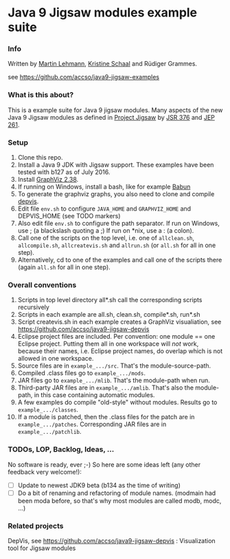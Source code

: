 ﻿# Java 9 Jigsaw modules example suite

### Info
Written by [Martin Lehmann](https://github.com/MartinLehmann1971), [Kristine Schaal](https://github.com/kristines) and Rüdiger Grammes.

see https://github.com/accso/java9-jigsaw-examples

### What is this about?
This is a example suite for Java 9 jigsaw modules. Many aspects of the new Java 9 Jigsaw modules as defined in 
[Project Jigsaw](http://openjdk.java.net/projects/jigsaw/) by [JSR 376](https://www.jcp.org/en/jsr/detail?id=376) and [JEP 261](http://openjdk.java.net/jeps/261). 

### Setup
1. Clone this repo.
2. Install a Java 9 JDK with Jigsaw support. These examples have been tested with b127 as of July 2016.
3. Install [GraphViz 2.38](http://www.graphviz.org/).
4. If running on Windows, install a bash, like for example [Babun](https://babun.github.io/)
5. To generate the graphviz graphs, you also need to clone and compile [depvis](https://github.com/accso/java9-jigsaw-depvis).
6. Edit file `env.sh` to configure `JAVA_HOME` and `GRAPHVIZ_HOME` and DEPVIS_HOME (see TODO markers)
7. Also edit file `env.sh` to configure the path separator. If run on Windows, use \; (a blackslash quoting a ;)
   If run on *nix, use a : (a colon).
8. Call one of the scripts on the top level, i.e. one of 
   `allclean.sh`, `allcompile.sh`, `allcreatevis.sh` and `allrun.sh` (or `all.sh` for all in one step).
9. Alternatively, cd to one of the examples and call one of the scripts there (again `all.sh` for all in one step).

### Overall conventions
1. Scripts in top level directory all*.sh call the corresponding scripts recursively
2. Scripts in each example are all.sh, clean.sh, compile*.sh, run*.sh
3. Script createvis.sh in each example creates a GraphViz visualiation, see https://github.com/accso/java9-jigsaw-depvis
4. Eclipse project files are included. Per convention: one module == one Eclipse project. 
   Putting them all in one workspace will _not_ work, because their names, i.e. Eclipse project names, do overlap which is not allowed in one workspace.
5. Source files are in `example_.../src`. That's the module-source-path.
6. Compiled .class files go to `example_.../mods`. 
7. JAR files go to `example_.../mlib`. That's the module-path when run.
8. Third-party JAR files are in `example_.../amlib`. That's also the module-path, in this case containing automatic modules.
9. A few examples do compile "old-style" without modules. Results go to `example_.../classes`.
10. If a module is patched, then the .class files for the patch are in `example_.../patches`. Corresponding JAR files are in `example_.../patchlib`.

### TODOs, LOP, Backlog, Ideas, ...
No software is ready, ever ;-) So here are some ideas left (any other feedback very welcome!):

- [ ] Update to newest JDK9 beta (b134 as the time of writing)
- [ ] Do a bit of renaming and refactoring of module names. (modmain had been moda before, so that's why most modules are called modb, modc, ...)

### Related projects
DepVis, see https://github.com/accso/java9-jigsaw-depvis : Visualization tool for Jigsaw modules

